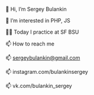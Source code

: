 👋 Hi, I’m Sergey Bulankin

👀 I’m interested in PHP, JS

👨‍💻 Today I practice at SF BSU

📫 How to reach me 

📫 sergeybulankin@gmail.com

📫 instagram.com/bulankinsergey

📫 vk.com/bulankin_sergey
